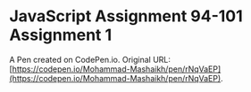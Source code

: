 # JavaScript Assignment 94-101 Assignment 1

A Pen created on CodePen.io. Original URL: [https://codepen.io/Mohammad-Mashaikh/pen/rNqVaEP](https://codepen.io/Mohammad-Mashaikh/pen/rNqVaEP).

